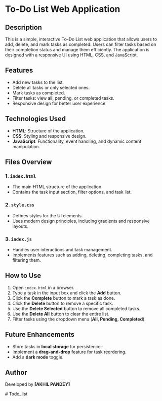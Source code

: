 # To-Do List Web Application

## Description
This is a simple, interactive To-Do List web application that allows users to add, delete, and mark tasks as completed. Users can filter tasks based on their completion status and manage them efficiently. The application is designed with a responsive UI using HTML, CSS, and JavaScript.

## Features
- Add new tasks to the list.
- Delete all tasks or only selected ones.
- Mark tasks as completed.
- Filter tasks: view all, pending, or completed tasks.
- Responsive design for better user experience.

## Technologies Used
- **HTML**: Structure of the application.
- **CSS**: Styling and responsive design.
- **JavaScript**: Functionality, event handling, and dynamic content manipulation.

## Files Overview
### 1. `index.html`
- The main HTML structure of the application.
- Contains the task input section, filter options, and task list.

### 2. `style.css`
- Defines styles for the UI elements.
- Uses modern design principles, including gradients and responsive layouts.

### 3. `index.js`
- Handles user interactions and task management.
- Implements features such as adding, deleting, completing tasks, and filtering them.

## How to Use
1. Open `index.html` in a browser.
2. Type a task in the input box and click the **Add** button.
3. Click the **Complete** button to mark a task as done.
4. Click the **Delete** button to remove a specific task.
5. Use the **Delete Selected** button to remove all completed tasks.
6. Use the **Delete All** button to clear the entire list.
7. Filter tasks using the dropdown menu (**All, Pending, Completed**).

## Future Enhancements
- Store tasks in **local storage** for persistence.
- Implement a **drag-and-drop** feature for task reordering.
- Add a **dark mode** toggle.

## Author
Developed by **[AKHIL PANDEY]**

#   T o d o _ l i s t  
 